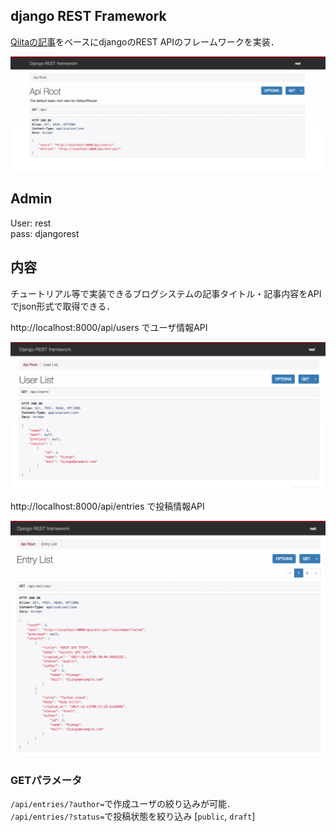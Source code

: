 
## django REST Framework

[Qiitaの記事](https://qiita.com/kimihiro_n/items/86e0a9e619720e57ecd8#api動作確認)をベースにdjangoのREST APIのフレームワークを実装．

![rest画面](./docs/apiroot.png)

## Admin
User: rest  
pass: djangorest

## 内容
チュートリアル等で実装できるブログシステムの記事タイトル・記事内容をAPIでjson形式で取得できる．

http://localhost:8000/api/users でユーザ情報API

![](./docs/userapi.png)

http://localhost:8000/api/entries で投稿情報API  

![](./docs/entryapi.png)

### GETパラメータ
`/api/entries/?author=`で作成ユーザの絞り込みが可能．  
`/api/entries/?status=`で投稿状態を絞り込み [`public`, `draft`]
